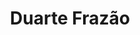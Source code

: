 ---
title: Duarte Frazão
role: Programa
github: https://github.com/duartefrazao
linkedin: https://www.linkedin.com/in/duarte-fraz%C3%A3o-326305124/
pic: duarte
index: 11

---